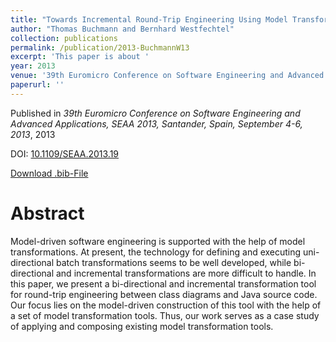```yaml
---
title: "Towards Incremental Round-Trip Engineering Using Model Transformations"
author: "Thomas Buchmann and Bernhard Westfechtel"
collection: publications
permalink: /publication/2013-BuchmannW13
excerpt: 'This paper is about '
year: 2013
venue: '39th Euromicro Conference on Software Engineering and Advanced Applications, SEAA 2013, Santander, Spain, September 4-6, 2013'
paperurl: ''
---
```


Published in *39th Euromicro Conference on Software Engineering and Advanced Applications, SEAA 2013, Santander, Spain, September 4-6, 2013*, 2013

DOI: [10.1109/SEAA.2013.19](https://doi.org/10.1109/SEAA.2013.19)

[Download .bib-File](https://tbuchmann.github.io/files/BuchmannW13.bib)

Abstract
=====

Model-driven software engineering is supported with the help of model transformations. At present, the technology for defining and executing uni-directional batch transformations seems to be well developed, while bi-directional and incremental transformations are more difficult to handle. In this paper, we present a bi-directional and incremental transformation tool for round-trip engineering between class diagrams and Java source code. Our focus lies on the model-driven construction of this tool with the help of a set of model transformation tools. Thus, our work serves as a case study of applying and composing existing model transformation tools.